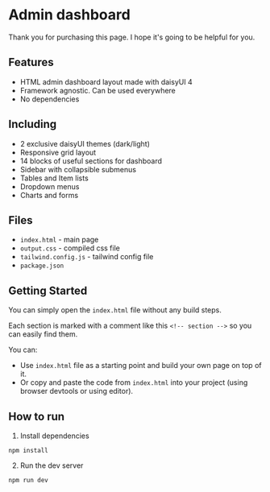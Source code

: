 # Admin dashboard

Thank you for purchasing this page. I hope it's going to be helpful for you.

## Features

- HTML admin dashboard layout made with daisyUI 4
- Framework agnostic. Can be used everywhere
- No dependencies

## Including

- 2 exclusive daisyUI themes (dark/light)
- Responsive grid layout
- 14 blocks of useful sections for dashboard
- Sidebar with collapsible submenus
- Tables and Item lists
- Dropdown menus
- Charts and forms

## Files

- `index.html` - main page
- `output.css` - compiled css file
- `tailwind.config.js` - tailwind config file
- `package.json`

## Getting Started

You can simply open the `index.html` file without any build steps.

Each section is marked with a comment like this `<!-- section -->` so you can easily find them.

You can:

- Use `index.html` file as a starting point and build your own page on top of it.
- Or copy and paste the code from `index.html` into your project (using browser devtools or using editor).

## How to run

1. Install dependencies

```
npm install
```

2. Run the dev server

```
npm run dev
```

